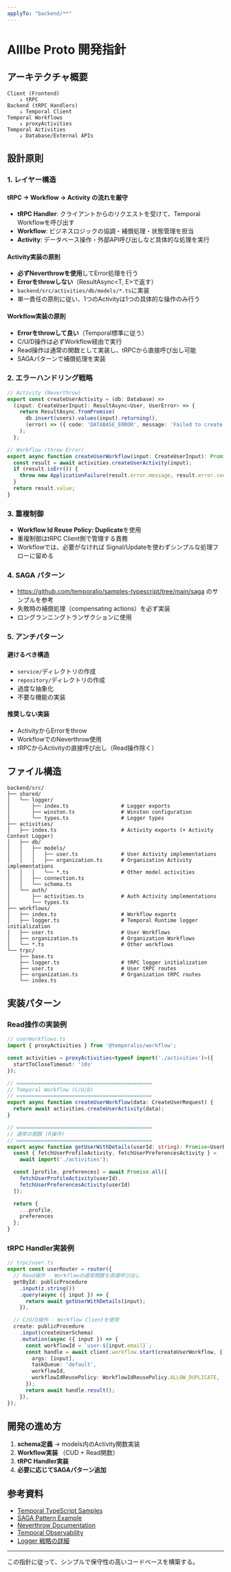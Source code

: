 ```yaml
---
applyTo: "backend/**"
---
```


# Alllbe Proto 開発指針

## アーキテクチャ概要

```
Client (Frontend) 
    ↓ tRPC
Backend (tRPC Handlers)
    ↓ Temporal Client
Temporal Workflows
    ↓ proxyActivities
Temporal Activities
    ↓ Database/External APIs
```

## 設計原則

### 1. レイヤー構造

#### tRPC → Workflow → Activity の流れを厳守
- **tRPC Handler**: クライアントからのリクエストを受けて、Temporal Workflowを呼び出す
- **Workflow**: ビジネスロジックの協調・補償処理・状態管理を担当
- **Activity**: データベース操作・外部API呼び出しなど具体的な処理を実行

#### Activity実装の原則
- **必ずNeverthrowを使用**してError処理を行う
- **Errorをthrowしない**（ResultAsync<T, E>で返す）
- `backend/src/activities/db/models/*.ts`に実装
- 単一責任の原則に従い、1つのActivityは1つの具体的な操作のみ行う

#### Workflow実装の原則
- **Errorをthrowして良い**（Temporal標準に従う）
- C/U/D操作は必ずWorkflow経由で実行
- Read操作は通常の関数として実装し、tRPCから直接呼び出し可能
- SAGAパターンで補償処理を実装

### 2. エラーハンドリング戦略

```typescript
// Activity (Neverthrow)
export const createUserActivity = (db: Database) => 
  (input: CreateUserInput): ResultAsync<User, UserError> => {
    return ResultAsync.fromPromise(
      db.insert(users).values(input).returning(),
      (error) => ({ code: 'DATABASE_ERROR', message: 'Failed to create user', details: error })
    );
  };

// Workflow (throw Error)
export async function createUserWorkflow(input: CreateUserInput): Promise<User> {
  const result = await activities.createUserActivity(input);
  if (result.isErr()) {
    throw new ApplicationFailure(result.error.message, result.error.code);
  }
  return result.value;
}
```

### 3. 重複制御

- **Workflow Id Reuse Policy: Duplicate**を使用
- 重複制御はtRPC Client側で管理する責務
- Workflowでは、必要がなければ Signal/Updateを使わずシンプルな処理フローに留める

### 4. SAGA パターン

- https://github.com/temporalio/samples-typescript/tree/main/saga のサンプルを参考
- 失敗時の補償処理（compensating actions）を必ず実装
- ロングランニングトランザクションに使用

### 5. アンチパターン

#### 避けるべき構造
- `service/`ディレクトリの作成
- `repository/`ディレクトリの作成
- 過度な抽象化
- 不要な機能の実装

#### 推奨しない実装
- ActivityからErrorをthrow
- WorkflowでのNeverthrow使用
- tRPCからActivityの直接呼び出し（Read操作除く）

## ファイル構造

```
backend/src/
├── shared/
│   └── logger/
│       ├── index.ts                 # Logger exports
│       ├── winston.ts               # Winston configuration
│       └── types.ts                 # Logger types
├── activities/
│   ├── index.ts                     # Activity exports (+ Activity Context Logger)
│   ├── db/
│   │   ├── models/
│   │   │   ├── user.ts              # User Activity implementations
│   │   │   ├── organization.ts      # Organization Activity implementations
│   │   │   └── *.ts                 # Other model activities
│   │   ├── connection.ts
│   │   └── schema.ts
│   └── auth/
│       ├── activities.ts            # Auth Activity implementations
│       └── types.ts
├── workflows/
│   ├── index.ts                     # Workflow exports
│   ├── logger.ts                    # Temporal Runtime logger initialization
│   ├── user.ts                      # User Workflows
│   ├── organization.ts              # Organization Workflows
│   └── *.ts                         # Other workflows
└── trpc/
    ├── base.ts
    ├── logger.ts                    # tRPC logger initialization
    ├── user.ts                      # User tRPC routes
    ├── organization.ts              # Organization tRPC routes
    └── index.ts
```

## 実装パターン

### Read操作の実装例

```typescript
// userWorkflows.ts
import { proxyActivities } from '@temporalio/workflow';

const activities = proxyActivities<typeof import('./activities')>({
  startToCloseTimeout: '10s'
});

// ============================================
// Temporal Workflow (C/U/D)
// ============================================
export async function createUserWorkflow(data: CreateUserRequest) {
  return await activities.createUserActivity(data);
}

// ============================================
// 通常の関数 (R操作)
// ============================================
export async function getUserWithDetails(userId: string): Promise<UserDetails> {
  const { fetchUserProfileActivity, fetchUserPreferencesActivity } = 
    await import('./activities');

  const [profile, preferences] = await Promise.all([
    fetchUserProfileActivity(userId),
    fetchUserPreferencesActivity(userId)
  ]);

  return {
    ...profile,
    preferences
  };
}
```

### tRPC Handler実装例

```typescript
// trpc/user.ts
export const userRouter = router({
  // Read操作 - Workflowの通常関数を直接呼び出し
  getById: publicProcedure
    .input(z.string())
    .query(async ({ input }) => {
      return await getUserWithDetails(input);
    }),

  // C/U/D操作 - Workflow Clientを使用
  create: publicProcedure
    .input(createUserSchema)
    .mutation(async ({ input }) => {
      const workflowId = `user-${input.email}`;
      const handle = await client.workflow.start(createUserWorkflow, {
        args: [input],
        taskQueue: 'default',
        workflowId,
        workflowIdReusePolicy: WorkflowIdReusePolicy.ALLOW_DUPLICATE,
      });
      return await handle.result();
    }),
});
```

## 開発の進め方

1. **schema定義** → models内のActivity関数実装
2. **Workflow実装** （CUD + Read関数）
3. **tRPC Handler実装**
4. **必要に応じてSAGAパターン追加**

## 参考資料

- [Temporal TypeScript Samples](https://github.com/temporalio/samples-typescript/tree/main)
- [SAGA Pattern Example](https://github.com/temporalio/samples-typescript/tree/main/saga)
- [Neverthrow Documentation](https://github.com/supermacro/neverthrow)
- [Temporal Observability](https://docs.temporal.io/develop/typescript/observability)
- [Logger 戦略の詳細](./logger.instructions.md)

---

この指針に従って、シンプルで保守性の高いコードベースを構築する。